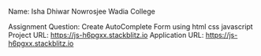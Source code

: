 Name: Isha Dhiwar
Nowrosjee Wadia College

Assignment Question:
Create AutoComplete Form using html css javascript
Project URL: https://js-h6pgxx.stackblitz.io
Application URL: https://js-h6pgxx.stackblitz.io
